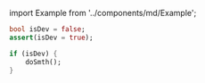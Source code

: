 import Example from '../components/md/Example';

<Example flutter>

```dart
bool isDev = false;
assert(isDev = true);

if (isDev) {
    doSmth();
}
```

</Example>
